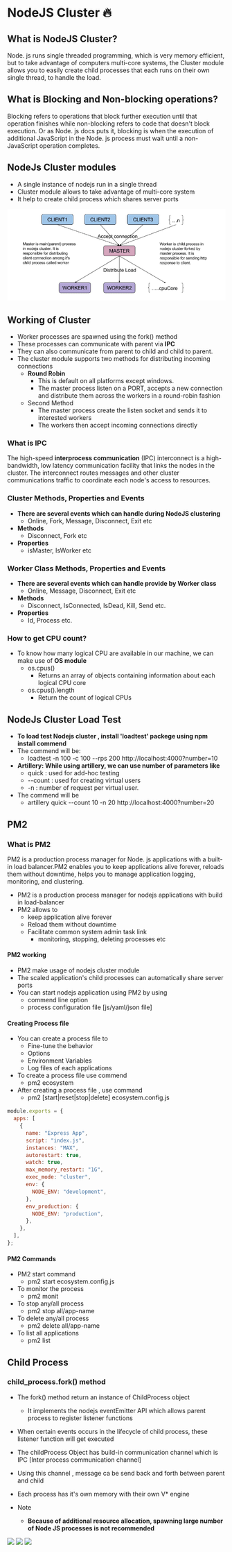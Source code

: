 # NodeJS Cluster 🔥

## What is NodeJS Cluster?

Node. js runs single threaded programming, which is very memory efficient, but to take advantage of computers multi-core systems, the Cluster module allows you to easily create child processes that each runs on their own single thread, to handle the load.

## What is Blocking and Non-blocking operations?

Blocking refers to operations that block further execution until that operation finishes while non-blocking refers to code that doesn't block execution. Or as Node. js docs puts it, blocking is when the execution of additional JavaScript in the Node. js process must wait until a non-JavaScript operation completes.

## NodeJs Cluster modules

- A single instance of nodejs run in a single thread
- Cluster module allows to take advantage of multi-core system
- It help to create child process which shares server ports

<img src="./images/Screenshot_1.png">

## Working of Cluster

- Worker processes are spawned using the fork() method
- These processes can communicate with parent via **IPC**
- They can also communicate from parent to child and child to parent.
- The cluster module supports two methods for distributing incoming connections
  - **Round Robin**
    - This is default on all platforms except windows.
    - The master process listen on a PORT, accepts a new connection and distribute them across the workers in a round-robin fashion
  - Second Method
    - The master process create the listen socket and sends it to interested workers
    - The workers then accept incoming connections directly

### What is IPC

The high-speed **interprocess communication** (IPC) interconnect is a high-bandwidth, low latency communication facility that links the nodes in the cluster. The interconnect routes messages and other cluster communications traffic to coordinate each node's access to resources.

### Cluster Methods, Properties and Events

- **There are several events which can handle during NodeJS clustering**
  - Online, Fork, Message, Disconnect, Exit etc
- **Methods**
  - Disconnect, Fork etc
- **Properties**
  - isMaster, IsWorker etc

### Worker Class Methods, Properties and Events

- **There are several events which can handle provide by Worker class**
  - Online, Message, Disconnect, Exit etc
- **Methods**
  - Disconnect, IsConnected, IsDead, Kill, Send etc.
- **Properties**
  - Id, Process etc.

### How to get CPU count?

- To know how many logical CPU are available in our machine, we can make use of **OS module**
  - os.cpus()
    - Returns an array of objects containing information about each logical CPU core
  - os.cpus().length
    - Return the count of logical CPUs

## NodeJs Cluster Load Test

- **To load test Nodejs cluster , install 'loadtest' packege using npm install commend**
- The commend will be:
  - loadtest -n 100 -c 100 --rps 200 http://localhost:4000?number=10
- **Artillery: While using artillery, we can use number of parameters like**
  - quick : used for add-hoc testing
  - --count : used for creating virtual users
  - -n : number of request per virtual user.
- The commend will be
  - artillery quick --count 10 -n 20 http://localhost:4000?number=20

## PM2

### What is PM2

PM2 is a production process manager for Node. js applications with a built-in load balancer.PM2 enables you to keep applications alive forever, reloads them without downtime, helps you to manage application logging, monitoring, and clustering.

- PM2 is a production process manager for nodejs applications with build in load-balancer
- PM2 allows to
  - keep application alive forever
  - Reload them without downtime
  - Facilitate common system admin task link
    - monitoring, stopping, deleting processes etc

#### PM2 working

- PM2 make usage of nodejs cluster module
- The scaled application's child processes can automatically share server ports
- You can start nodejs application using PM2 by using
  - commend line option
  - process configuration file [js/yaml/json file]

#### Creating Process file

- You can create a process file to
  - Fine-tune the behavior
  - Options
  - Environment Variables
  - Log files of each applications
- To create a process file use commend
  - pm2 ecosystem
- After creating a process file , use command
  - pm2 [start|reset|stop|delete] ecosystem.config.js

```js
module.exports = {
  apps: [
    {
      name: "Express App",
      script: "index.js",
      instances: "MAX",
      autorestart: true,
      watch: true,
      max_memory_restart: "1G",
      exec_mode: "cluster",
      env: {
        NODE_ENV: "development",
      },
      env_production: {
        NODE_ENV: "production",
      },
    },
  ],
};
```

#### PM2 Commands

- PM2 start command
  - pm2 start ecosystem.config.js
- To monitor the process
  - pm2 monit
- To stop any/all process
  - pm2 stop all/app-name
- To delete any/all process
  - pm2 delete all/app-name
- To list all applications
  - pm2 list

## Child Process

### child_process.fork() method

- The fork() method return an instance of ChildProcess object
  - It implements the nodejs eventEmitter API which allows parent process to register listener functions
- When certain events occurs in the lifecycle of child process, these listener function will get executed

- The childProcess Object has build-in communication channel which is IPC [Inter process communication channel]
- Using this channel , message ca be send back and forth between parent and child
- Each process has it's own memory with their own V\* engine
- Note
  - **Because of additional resource allocation, spawning large number of Node JS processes is not recommended**

<img src="http://davidvgalbraith.com/wp-content/uploads/2016/01/Screen-Shot-2016-01-03-at-4.56.07-PM-1024x543.png"/>
<img src="https://miro.medium.com/max/1400/1*XjARU57S6Fzcz2Ae04oz3w.png"/>
<img src="https://vietcanho.files.wordpress.com/2016/05/cp_methods1.png?w=784&h=737"/>
